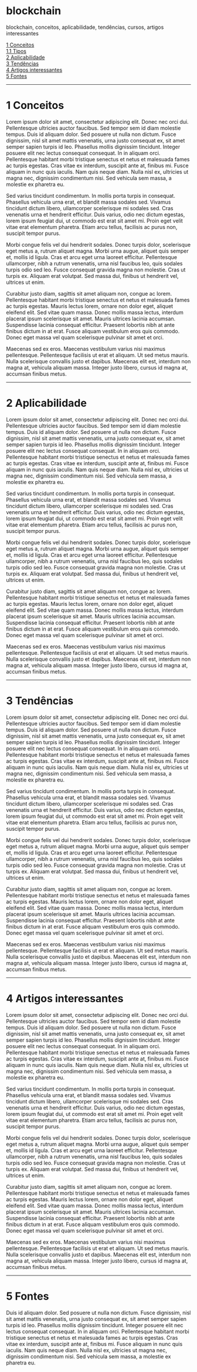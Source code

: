 # blockchain
blockchain, conceitos, aplicabilidade, tendências, cursos, artigos interessantes


[1 Conceitos](#1-Conceitos) <br>
[1.1 Tipos](##1.1-Tipos)<br>
[2 Aplicabilidade](#2-Aplicabilidade)<br>
[3 Tendências](#3-Tendências)<br>
[4 Artigos interessantes](#4-Artigos-interessantes)<br>
[5 Fontes](#4-Fontes)<br>


<!---
     comentario 0

     ![Nova lei de licitação](https://raw.githubusercontent.com/monteiro74/lab_inova_serv_pub/main/imagens/nova_lei_licitacao.jpeg)




```
exemplo de caixa de texto
```




|	          | CPSI          | Contrato de fornecimento|
| ------------ | ------------- | ----------------------- |
| Tempo        | 12 meses + 12 | 24 meses + 24           |
| Valor        | 1,6 milhão    | 8 milhões               |




-->

---
# 1 Conceitos


Lorem ipsum dolor sit amet, consectetur adipiscing elit. Donec nec orci dui. Pellentesque ultricies auctor faucibus. Sed tempor sem id diam molestie tempus. Duis id aliquam dolor. Sed posuere ut nulla non dictum. Fusce dignissim, nisl sit amet mattis venenatis, urna justo consequat ex, sit amet semper sapien turpis id leo. Phasellus mollis dignissim tincidunt. Integer posuere elit nec lectus consequat consequat. In in aliquam orci. Pellentesque habitant morbi tristique senectus et netus et malesuada fames ac turpis egestas. Cras vitae ex interdum, suscipit ante at, finibus mi. Fusce aliquam in nunc quis iaculis. Nam quis neque diam. Nulla nisl ex, ultricies ut magna nec, dignissim condimentum nisi. Sed vehicula sem massa, a molestie ex pharetra eu.

Sed varius tincidunt condimentum. In mollis porta turpis in consequat. Phasellus vehicula urna erat, et blandit massa sodales sed. Vivamus tincidunt dictum libero, ullamcorper scelerisque mi sodales sed. Cras venenatis urna et hendrerit efficitur. Duis varius, odio nec dictum egestas, lorem ipsum feugiat dui, ut commodo est erat sit amet mi. Proin eget velit vitae erat elementum pharetra. Etiam arcu tellus, facilisis ac purus non, suscipit tempor purus.

Morbi congue felis vel dui hendrerit sodales. Donec turpis dolor, scelerisque eget metus a, rutrum aliquet magna. Morbi urna augue, aliquet quis semper et, mollis id ligula. Cras et arcu eget urna laoreet efficitur. Pellentesque ullamcorper, nibh a rutrum venenatis, urna nisl faucibus leo, quis sodales turpis odio sed leo. Fusce consequat gravida magna non molestie. Cras ut turpis ex. Aliquam erat volutpat. Sed massa dui, finibus ut hendrerit vel, ultrices ut enim.

Curabitur justo diam, sagittis sit amet aliquam non, congue ac lorem. Pellentesque habitant morbi tristique senectus et netus et malesuada fames ac turpis egestas. Mauris lectus lorem, ornare non dolor eget, aliquet eleifend elit. Sed vitae quam massa. Donec mollis massa lectus, interdum placerat ipsum scelerisque sit amet. Mauris ultrices lacinia accumsan. Suspendisse lacinia consequat efficitur. Praesent lobortis nibh at ante finibus dictum in at erat. Fusce aliquam vestibulum eros quis commodo. Donec eget massa vel quam scelerisque pulvinar sit amet et orci.

Maecenas sed ex eros. Maecenas vestibulum varius nisi maximus pellentesque. Pellentesque facilisis ut erat et aliquam. Ut sed metus mauris. Nulla scelerisque convallis justo et dapibus. Maecenas elit est, interdum non magna at, vehicula aliquam massa. Integer justo libero, cursus id magna at, accumsan finibus metus.

--- 
# 2 Aplicabilidade 


Lorem ipsum dolor sit amet, consectetur adipiscing elit. Donec nec orci dui. Pellentesque ultricies auctor faucibus. Sed tempor sem id diam molestie tempus. Duis id aliquam dolor. Sed posuere ut nulla non dictum. Fusce dignissim, nisl sit amet mattis venenatis, urna justo consequat ex, sit amet semper sapien turpis id leo. Phasellus mollis dignissim tincidunt. Integer posuere elit nec lectus consequat consequat. In in aliquam orci. Pellentesque habitant morbi tristique senectus et netus et malesuada fames ac turpis egestas. Cras vitae ex interdum, suscipit ante at, finibus mi. Fusce aliquam in nunc quis iaculis. Nam quis neque diam. Nulla nisl ex, ultricies ut magna nec, dignissim condimentum nisi. Sed vehicula sem massa, a molestie ex pharetra eu.

Sed varius tincidunt condimentum. In mollis porta turpis in consequat. Phasellus vehicula urna erat, et blandit massa sodales sed. Vivamus tincidunt dictum libero, ullamcorper scelerisque mi sodales sed. Cras venenatis urna et hendrerit efficitur. Duis varius, odio nec dictum egestas, lorem ipsum feugiat dui, ut commodo est erat sit amet mi. Proin eget velit vitae erat elementum pharetra. Etiam arcu tellus, facilisis ac purus non, suscipit tempor purus.

Morbi congue felis vel dui hendrerit sodales. Donec turpis dolor, scelerisque eget metus a, rutrum aliquet magna. Morbi urna augue, aliquet quis semper et, mollis id ligula. Cras et arcu eget urna laoreet efficitur. Pellentesque ullamcorper, nibh a rutrum venenatis, urna nisl faucibus leo, quis sodales turpis odio sed leo. Fusce consequat gravida magna non molestie. Cras ut turpis ex. Aliquam erat volutpat. Sed massa dui, finibus ut hendrerit vel, ultrices ut enim.

Curabitur justo diam, sagittis sit amet aliquam non, congue ac lorem. Pellentesque habitant morbi tristique senectus et netus et malesuada fames ac turpis egestas. Mauris lectus lorem, ornare non dolor eget, aliquet eleifend elit. Sed vitae quam massa. Donec mollis massa lectus, interdum placerat ipsum scelerisque sit amet. Mauris ultrices lacinia accumsan. Suspendisse lacinia consequat efficitur. Praesent lobortis nibh at ante finibus dictum in at erat. Fusce aliquam vestibulum eros quis commodo. Donec eget massa vel quam scelerisque pulvinar sit amet et orci.

Maecenas sed ex eros. Maecenas vestibulum varius nisi maximus pellentesque. Pellentesque facilisis ut erat et aliquam. Ut sed metus mauris. Nulla scelerisque convallis justo et dapibus. Maecenas elit est, interdum non magna at, vehicula aliquam massa. Integer justo libero, cursus id magna at, accumsan finibus metus.

---
# 3 Tendências


Lorem ipsum dolor sit amet, consectetur adipiscing elit. Donec nec orci dui. Pellentesque ultricies auctor faucibus. Sed tempor sem id diam molestie tempus. Duis id aliquam dolor. Sed posuere ut nulla non dictum. Fusce dignissim, nisl sit amet mattis venenatis, urna justo consequat ex, sit amet semper sapien turpis id leo. Phasellus mollis dignissim tincidunt. Integer posuere elit nec lectus consequat consequat. In in aliquam orci. Pellentesque habitant morbi tristique senectus et netus et malesuada fames ac turpis egestas. Cras vitae ex interdum, suscipit ante at, finibus mi. Fusce aliquam in nunc quis iaculis. Nam quis neque diam. Nulla nisl ex, ultricies ut magna nec, dignissim condimentum nisi. Sed vehicula sem massa, a molestie ex pharetra eu.

Sed varius tincidunt condimentum. In mollis porta turpis in consequat. Phasellus vehicula urna erat, et blandit massa sodales sed. Vivamus tincidunt dictum libero, ullamcorper scelerisque mi sodales sed. Cras venenatis urna et hendrerit efficitur. Duis varius, odio nec dictum egestas, lorem ipsum feugiat dui, ut commodo est erat sit amet mi. Proin eget velit vitae erat elementum pharetra. Etiam arcu tellus, facilisis ac purus non, suscipit tempor purus.

Morbi congue felis vel dui hendrerit sodales. Donec turpis dolor, scelerisque eget metus a, rutrum aliquet magna. Morbi urna augue, aliquet quis semper et, mollis id ligula. Cras et arcu eget urna laoreet efficitur. Pellentesque ullamcorper, nibh a rutrum venenatis, urna nisl faucibus leo, quis sodales turpis odio sed leo. Fusce consequat gravida magna non molestie. Cras ut turpis ex. Aliquam erat volutpat. Sed massa dui, finibus ut hendrerit vel, ultrices ut enim.

Curabitur justo diam, sagittis sit amet aliquam non, congue ac lorem. Pellentesque habitant morbi tristique senectus et netus et malesuada fames ac turpis egestas. Mauris lectus lorem, ornare non dolor eget, aliquet eleifend elit. Sed vitae quam massa. Donec mollis massa lectus, interdum placerat ipsum scelerisque sit amet. Mauris ultrices lacinia accumsan. Suspendisse lacinia consequat efficitur. Praesent lobortis nibh at ante finibus dictum in at erat. Fusce aliquam vestibulum eros quis commodo. Donec eget massa vel quam scelerisque pulvinar sit amet et orci.

Maecenas sed ex eros. Maecenas vestibulum varius nisi maximus pellentesque. Pellentesque facilisis ut erat et aliquam. Ut sed metus mauris. Nulla scelerisque convallis justo et dapibus. Maecenas elit est, interdum non magna at, vehicula aliquam massa. Integer justo libero, cursus id magna at, accumsan finibus metus.

---
# 4 Artigos interessantes


Lorem ipsum dolor sit amet, consectetur adipiscing elit. Donec nec orci dui. Pellentesque ultricies auctor faucibus. Sed tempor sem id diam molestie tempus. Duis id aliquam dolor. Sed posuere ut nulla non dictum. Fusce dignissim, nisl sit amet mattis venenatis, urna justo consequat ex, sit amet semper sapien turpis id leo. Phasellus mollis dignissim tincidunt. Integer posuere elit nec lectus consequat consequat. In in aliquam orci. Pellentesque habitant morbi tristique senectus et netus et malesuada fames ac turpis egestas. Cras vitae ex interdum, suscipit ante at, finibus mi. Fusce aliquam in nunc quis iaculis. Nam quis neque diam. Nulla nisl ex, ultricies ut magna nec, dignissim condimentum nisi. Sed vehicula sem massa, a molestie ex pharetra eu.

Sed varius tincidunt condimentum. In mollis porta turpis in consequat. Phasellus vehicula urna erat, et blandit massa sodales sed. Vivamus tincidunt dictum libero, ullamcorper scelerisque mi sodales sed. Cras venenatis urna et hendrerit efficitur. Duis varius, odio nec dictum egestas, lorem ipsum feugiat dui, ut commodo est erat sit amet mi. Proin eget velit vitae erat elementum pharetra. Etiam arcu tellus, facilisis ac purus non, suscipit tempor purus.

Morbi congue felis vel dui hendrerit sodales. Donec turpis dolor, scelerisque eget metus a, rutrum aliquet magna. Morbi urna augue, aliquet quis semper et, mollis id ligula. Cras et arcu eget urna laoreet efficitur. Pellentesque ullamcorper, nibh a rutrum venenatis, urna nisl faucibus leo, quis sodales turpis odio sed leo. Fusce consequat gravida magna non molestie. Cras ut turpis ex. Aliquam erat volutpat. Sed massa dui, finibus ut hendrerit vel, ultrices ut enim.

Curabitur justo diam, sagittis sit amet aliquam non, congue ac lorem. Pellentesque habitant morbi tristique senectus et netus et malesuada fames ac turpis egestas. Mauris lectus lorem, ornare non dolor eget, aliquet eleifend elit. Sed vitae quam massa. Donec mollis massa lectus, interdum placerat ipsum scelerisque sit amet. Mauris ultrices lacinia accumsan. Suspendisse lacinia consequat efficitur. Praesent lobortis nibh at ante finibus dictum in at erat. Fusce aliquam vestibulum eros quis commodo. Donec eget massa vel quam scelerisque pulvinar sit amet et orci.

Maecenas sed ex eros. Maecenas vestibulum varius nisi maximus pellentesque. Pellentesque facilisis ut erat et aliquam. Ut sed metus mauris. Nulla scelerisque convallis justo et dapibus. Maecenas elit est, interdum non magna at, vehicula aliquam massa. Integer justo libero, cursus id magna at, accumsan finibus metus.



---
# 5 Fontes


Duis id aliquam dolor. Sed posuere ut nulla non dictum. Fusce dignissim, nisl sit amet mattis venenatis, urna justo consequat ex, sit amet semper sapien turpis id leo. Phasellus mollis dignissim tincidunt. Integer posuere elit nec lectus consequat consequat. In in aliquam orci. Pellentesque habitant morbi tristique senectus et netus et malesuada fames ac turpis egestas. Cras vitae ex interdum, suscipit ante at, finibus mi. Fusce aliquam in nunc quis iaculis. Nam quis neque diam. Nulla nisl ex, ultricies ut magna nec, dignissim condimentum nisi. Sed vehicula sem massa, a molestie ex pharetra eu.